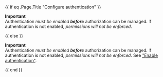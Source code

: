 <!-- don't link to authentication docs
     if we're already in the authentication docs.-->
{{ if eq .Page.Title "Configure authentication" }}
<div class="warn block">

**Important**  
Authentication _must be enabled **before**_ authorization can be managed.
If authentication is not enabled, *permissions will not be enforced*.

</div>
{{ else }}
<div class="warn block">

**Important**  
Authentication _must be enabled **before**_ authorization can be managed.
If authentication is not enabled, *permissions will not be enforced*.
See ["Enable authentication"](/enterprise_influxdb/v1.9/administration/configure/security/authentication/).

</div>
{{ end }}
